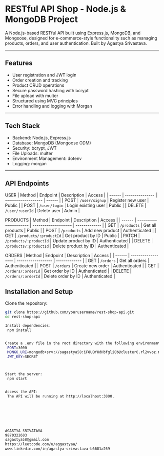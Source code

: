 # RESTful API Shop - Node.js & MongoDB Project

A Node.js-based RESTful API built using Express.js, MongoDB, and Mongoose, designed for e-commerce-style functionality such as managing products, orders, and user authentication. Built by Agastya Srivastava.

---

## Features

- User registration and JWT login
- Order creation and tracking
- Product CRUD operations
- Secure password hashing with bcrypt
- File upload with multer
- Structured using MVC principles
- Error handling and logging with Morgan

---

## Tech Stack

- Backend: Node.js, Express.js
- Database: MongoDB (Mongoose ODM)
- Security: bcrypt, JWT
- File Uploads: multer
- Environment Management: dotenv
- Logging: morgan

---

## API Endpoints
USER
| Method | Endpoint        | Description         | Access |
| ------ | --------------- | ------------------- | ------ |
| POST   | `/user/signup`  | Register new user   | Public |
| POST   | `/user/login`   | Login existing user | Public |
| DELETE | `/user/:userId` | Delete user         | Admin  |

PRODUCTS
| Method | Endpoint               | Description          | Access        |
| ------ | ---------------------- | -------------------- | ------------- |
| GET    | `/products`            | Get all products     | Public        |
| POST   | `/products`            | Add new product      | Authenticated |
| GET    | `/products/:productId` | Get product by ID    | Public        |
| PATCH  | `/products/:productId` | Update product by ID | Authenticated |
| DELETE | `/products/:productId` | Delete product by ID | Authenticated |

ORDERS
| Method | Endpoint           | Description        | Access        |
| ------ | ------------------ | ------------------ | ------------- |
| GET    | `/orders`          | Get all orders     | Authenticated |
| POST   | `/orders`          | Create new order   | Authenticated |
| GET    | `/orders/:orderId` | Get order by ID    | Authenticated |
| DELETE | `/orders/:orderId` | Delete order by ID | Authenticated |

## Installation and Setup

Clone the repository:

   ```bash
   git clone https://github.com/yourusername/rest-shop-api.git
   cd rest-shop-api

Install dependencies:
    npm install


Create a .env file in the root directory with the following environment variables:
    PORT=3000
    MONGO_URI=mongodb+srv://sagastya58:iF8UQYUdHbfgli0b@cluster0.rl2vvoz.mongodb.net/?retryWrites=true&w=majority&appName=Cluster0
    JWT_KEY=SECRET



Start the server:
    npm start


Access the API:
    The API will be running at http://localhost:3000.







AGASTYA SRIVATAVA 
9870322603
sagastya58@gmail.com
https://leetcode.com/u/aggastyaa/
www.linkedin.com/in/agastya-srivastava-b6681a269




